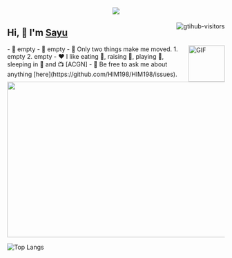 <h1 align="center"> 
    <a href="https://sunguoqi.com/"> <img src="https://readme-typing-svg.herokuapp.com/?lines=console.log(%22Hello%2C%20World!%22);Sayu!&center=true&size=27"></a> 
</h1>

<a href="https://github.com/HIM198/computer-vision-in-action">
    <img align="right" src="https://komarev.com/ghpvc/?username=HIM198&label=Visitors&color=red&style=flat&logo=github" alt="gtihub-visitors" />
</a>
 
## Hi, 👋  I'm <a href="http://welcome.voup.cn">Sayu</a>
 
<img align="right" alt="GIF" src="https://media.giphy.com/media/LnQjpWaON8nhr21vNW/giphy.gif" width="84" title="Say HI">
- 🔭 empty
- 🌱 empty
- 🤔 Only two things make me moved. 
  1. empty
  2. empty
- ❤️ I like eating 🍉, raising 🐓, playing 🏓, sleeping in 🛌 and 📺 [ACGN]
- 💬 Be free to ask me about anything [here](https://github.com/HIM198/HIM198/issues).
</details>

<img data-src="//i0.hdslb.com/bfs/article/33c098041d5f4a660098f6bc7432da0c917f5496.jpg@1256w_720h_!web-article-pic.avif" width="5729" height="3280" data-size="1044377" class="normal-img" data-index="1" data-type="preview" style="width: 628px; height: 360px;" src="//i0.hdslb.com/bfs/article/33c098041d5f4a660098f6bc7432da0c917f5496.jpg@1256w_720h_!web-article-pic.avif">

![Top Langs](https://github-readme-stats.vercel.app/api/top-langs/?username=sayupri)


